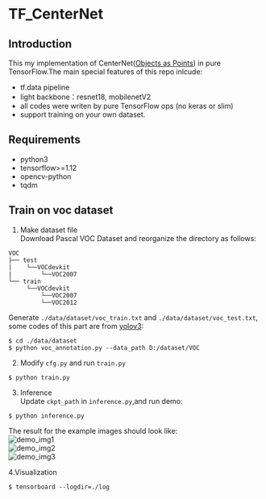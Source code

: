 # TF_CenterNet
## Introduction
This my implementation of CenterNet([Objects as Points](https://arxiv.org/abs/1904.07850)) in pure TensorFlow.The main special features of this repo inlcude:
* tf.data pipeline
* light backbone：resnet18, mobilenetV2
* all codes were writen by pure TensorFlow ops (no keras or slim) 
* support training on your own dataset.

## Requirements
* python3
* tensorflow>=1.12
* opencv-python
* tqdm

## Train on voc dataset

1. Make dataset file  
Download Pascal VOC Dataset and reorganize the directory as follows:
```
VOC
├── test
|    └──VOCdevkit
|        └──VOC2007
└── train
     └──VOCdevkit
         └──VOC2007
         └──VOC2012
```
Generate `./data/dataset/voc_train.txt` and `./data/dataset/voc_test.txt`, some codes of this part are from [yolov3](https://github.com/YunYang1994/tensorflow-yolov3/blob/master/scripts/voc_annotation.py):  
```
$ cd ./data/dataset
$ python voc_annotation.py --data_path D:/dataset/VOC
```

2. Modify `cfg.py` and run `train.py`  
```
$ python train.py
```

3. Inference  
Update `ckpt_path` in `inference.py`,and run demo:  
```
$ python inference.py
```
The result for the example images should look like:  
![demo_img1](https://github.com/MioChiu/TF_CenterNet/blob/master/img/1.png)  
![demo_img2](https://github.com/MioChiu/TF_CenterNet/blob/master/img/2.png)  
![demo_img3](https://github.com/MioChiu/TF_CenterNet/blob/master/img/3.png)  

4.Visualization
```
$ tensorboard --logdir=./log
```
